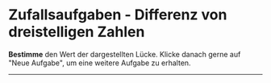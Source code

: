 <!--
version:  0.0.1

language: de

@style
main > *:not(:last-child) {
  margin-bottom: 3rem;
}

input {
    text-align: center;
}

.flex-container {
    display: flex;
    flex-wrap: wrap;
    align-items: stretch;
    gap: 20px;
}

.flex-child {
    flex: 1;
    min-width: 350px;
    margin-right: 20px;
}

@media (max-width: 400px) {
    .flex-child {
        flex: 100%;
        margin-right: 0;
    }
}
@end

formula: \carry   \textcolor{red}{\scriptsize #1}
formula: \digit   \rlap{\carry{#1}}\phantom{#2}#2
formula: \permil  \text{‰}

import: https://raw.githubusercontent.com/LiaTemplates/Tikz-Jax/main/README.md

script: https://cdn.jsdelivr.net/gh/LiaTemplates/Tikz-Jax@main/dist/index.js
import: https://raw.githubusercontent.com/liaTemplates/algebrite/master/README.md


tags: Subtraktion, leicht, niedrig, Bestimmen, Random

comment: Hier werden zufällige Subtraktionsaufgaben mit dreistellige Zahlen generiert. 

author: Martin Lommatzsch

base:   https://raw.githubusercontent.com/MINT-the-GAP/Aufgabensammlung/refs/heads/main/01_Algebraische_Grundlagen/
-->




# Zufallsaufgaben - Differenz von dreistelligen Zahlen




**Bestimme** den Wert der dargestellten Lücke. Klicke danach gerne auf "Neue Aufgabe", um eine weitere Aufgabe zu erhalten.





<script input="submit" output="Aufgabe" default="Neue Aufgabe" modify="false">
  if (!window._sub4_diff_tick) { window._sub4_diff_tick = 1 } else { window._sub4_diff_tick++; }
  "Neue Aufgabe " + window._sub4_diff_tick
</script>

---

<script modify="false">
// @input(`Aufgabe`)

// Hilfsfunktionen
const ri    = (min, max) => Math.floor(Math.random() * (max - min + 1)) + min;
const digs4 = n => [Math.floor(n/1000)%10, Math.floor(n/100)%10, Math.floor(n/10)%10, n%10]; // [T,H,Z,E]
const slot  = f => f ? '\\textcolor{red}{1}' : '\\hspace{0.5em}'; // mit {0.5em}

// Zufall: vierstellige Zahlen, A >= B
let A = ri(1000, 9999);
let B = ri(1000, A);
const C = A - B;

// Aufgabe: nur Differenz gesucht
const problem = `${A} - ${B} = [[ ${C} ]]`;

// Leih-Zeile für Subtraktion
function borrowLineSub(minuend, subtrahend) {
  const M = digs4(minuend).slice(); // Arbeitskopie
  const S = digs4(subtrahend);
  const bor = [0,0,0,0]; // [T,H,Z,E]

  // Einer
  if (M[3] < S[3]) { bor[3] = 1; M[2] -= 1; M[3] += 10; }
  // Zehner
  if (M[2] < S[2]) { bor[2] = 1; M[1] -= 1; M[2] += 10; }
  // Hunderter
  if (M[1] < S[1]) { bor[1] = 1; M[0] -= 1; M[1] += 10; }
  // Tausender: kein weiteres Leihen

  return `${slot(bor[0])}${slot(bor[1])}${slot(bor[2])}${slot(bor[3])}&`;
}

// Align-Block im richtigen $$ … $$-Format
function subtractionAlign(minuend, subtrahend, result) {
  const borrows = borrowLineSub(minuend, subtrahend);
  return `$$
\\begin{align*}
 ${minuend}& \\\\
-${subtrahend}& \\\\
 ${borrows} \\\\ \\hline
 ${result}& \\\\
\\end{align*}
$$`;
}

// Versteckte Lösung
let solution = '***************';
solution += `\n$$${A} - ${B} = x \\;\\Rightarrow\\; x = ${A} - ${B} = ${C}$$\n`;
solution += subtractionAlign(A, B, C);
solution += '\n***************';

// Ausgabe
"LIASCRIPT:\n" + problem + "\n" + solution;
</script>



